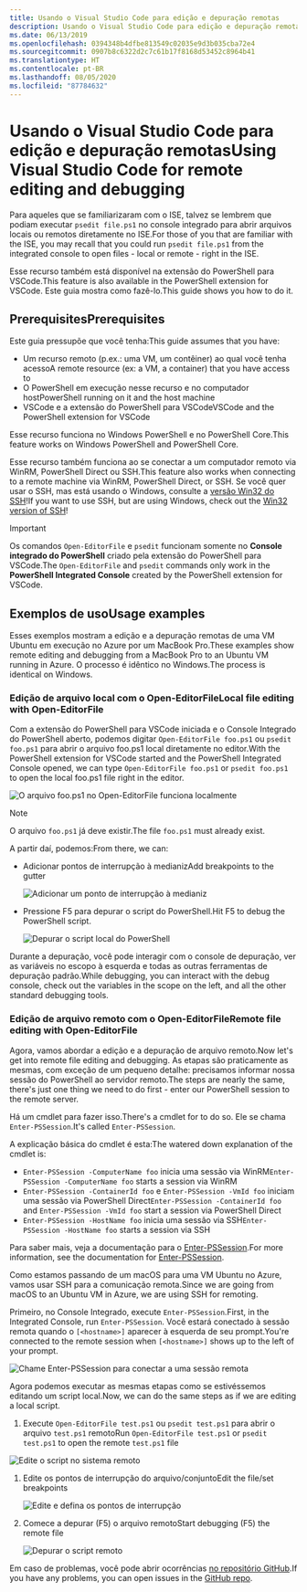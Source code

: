 ```yaml
---
title: Usando o Visual Studio Code para edição e depuração remotas
description: Usando o Visual Studio Code para edição e depuração remotas
ms.date: 06/13/2019
ms.openlocfilehash: 0394348b4dfbe813549c02035e9d3b035cba72e4
ms.sourcegitcommit: 0907b8c6322d2c7c61b17f8168d53452c8964b41
ms.translationtype: HT
ms.contentlocale: pt-BR
ms.lasthandoff: 08/05/2020
ms.locfileid: "87784632"
---
```

# <a name="using-visual-studio-code-for-remote-editing-and-debugging"></a><span data-ttu-id="eb308-103">Usando o Visual Studio Code para edição e depuração remotas</span><span class="sxs-lookup"><span data-stu-id="eb308-103">Using Visual Studio Code for remote editing and debugging</span></span>

<span data-ttu-id="eb308-104">Para aqueles que se familiarizaram com o ISE, talvez se lembrem que podiam executar `psedit file.ps1` no console integrado para abrir arquivos locais ou remotos diretamente no ISE.</span><span class="sxs-lookup"><span data-stu-id="eb308-104">For those of you that are familiar with the ISE, you may recall that you could run `psedit file.ps1` from the integrated console to open files - local or remote - right in the ISE.</span></span>

<span data-ttu-id="eb308-105">Esse recurso também está disponível na extensão do PowerShell para VSCode.</span><span class="sxs-lookup"><span data-stu-id="eb308-105">This feature is also available in the PowerShell extension for VSCode.</span></span> <span data-ttu-id="eb308-106">Este guia mostra como fazê-lo.</span><span class="sxs-lookup"><span data-stu-id="eb308-106">This guide shows you how to do it.</span></span>

## <a name="prerequisites"></a><span data-ttu-id="eb308-107">Prerequisites</span><span class="sxs-lookup"><span data-stu-id="eb308-107">Prerequisites</span></span>

<span data-ttu-id="eb308-108">Este guia pressupõe que você tenha:</span><span class="sxs-lookup"><span data-stu-id="eb308-108">This guide assumes that you have:</span></span>

- <span data-ttu-id="eb308-109">Um recurso remoto (p.ex.: uma VM, um contêiner) ao qual você tenha acesso</span><span class="sxs-lookup"><span data-stu-id="eb308-109">A remote resource (ex: a VM, a container) that you have access to</span></span>
- <span data-ttu-id="eb308-110">O PowerShell em execução nesse recurso e no computador host</span><span class="sxs-lookup"><span data-stu-id="eb308-110">PowerShell running on it and the host machine</span></span>
- <span data-ttu-id="eb308-111">VSCode e a extensão do PowerShell para VSCode</span><span class="sxs-lookup"><span data-stu-id="eb308-111">VSCode and the PowerShell extension for VSCode</span></span>

<span data-ttu-id="eb308-112">Esse recurso funciona no Windows PowerShell e no PowerShell Core.</span><span class="sxs-lookup"><span data-stu-id="eb308-112">This feature works on Windows PowerShell and PowerShell Core.</span></span>

<span data-ttu-id="eb308-113">Esse recurso também funciona ao se conectar a um computador remoto via WinRM, PowerShell Direct ou SSH.</span><span class="sxs-lookup"><span data-stu-id="eb308-113">This feature also works when connecting to a remote machine via WinRM, PowerShell Direct, or SSH.</span></span> <span data-ttu-id="eb308-114">Se você quer usar o SSH, mas está usando o Windows, consulte a [versão Win32 do SSH](https://github.com/PowerShell/Win32-OpenSSH)!</span><span class="sxs-lookup"><span data-stu-id="eb308-114">If you want to use SSH, but are using Windows, check out the [Win32 version of SSH](https://github.com/PowerShell/Win32-OpenSSH)!</span></span>

> [!IMPORTANT]
> <span data-ttu-id="eb308-115">Os comandos `Open-EditorFile` e `psedit` funcionam somente no **Console integrado do PowerShell** criado pela extensão do PowerShell para VSCode.</span><span class="sxs-lookup"><span data-stu-id="eb308-115">The `Open-EditorFile` and `psedit` commands only work in the **PowerShell Integrated Console** created by the PowerShell extension for VSCode.</span></span>

## <a name="usage-examples"></a><span data-ttu-id="eb308-116">Exemplos de uso</span><span class="sxs-lookup"><span data-stu-id="eb308-116">Usage examples</span></span>

<span data-ttu-id="eb308-117">Esses exemplos mostram a edição e a depuração remotas de uma VM Ubuntu em execução no Azure por um MacBook Pro.</span><span class="sxs-lookup"><span data-stu-id="eb308-117">These examples show remote editing and debugging from a MacBook Pro to an Ubuntu VM running in Azure.</span></span> <span data-ttu-id="eb308-118">O processo é idêntico no Windows.</span><span class="sxs-lookup"><span data-stu-id="eb308-118">The process is identical on Windows.</span></span>

### <a name="local-file-editing-with-open-editorfile"></a><span data-ttu-id="eb308-119">Edição de arquivo local com o Open-EditorFile</span><span class="sxs-lookup"><span data-stu-id="eb308-119">Local file editing with Open-EditorFile</span></span>

<span data-ttu-id="eb308-120">Com a extensão do PowerShell para VSCode iniciada e o Console Integrado do PowerShell aberto, podemos digitar `Open-EditorFile foo.ps1` ou `psedit foo.ps1` para abrir o arquivo foo.ps1 local diretamente no editor.</span><span class="sxs-lookup"><span data-stu-id="eb308-120">With the PowerShell extension for VSCode started and the PowerShell Integrated Console opened, we can type `Open-EditorFile foo.ps1` or `psedit foo.ps1` to open the local foo.ps1 file right in the editor.</span></span>

![O arquivo foo.ps1 no Open-EditorFile funciona localmente](media/Using-VSCode-for-Remote-Editing-and-Debugging/1-open-local-file.png)

>[!NOTE]
> <span data-ttu-id="eb308-122">O arquivo `foo.ps1` já deve existir.</span><span class="sxs-lookup"><span data-stu-id="eb308-122">The file `foo.ps1` must already exist.</span></span>

<span data-ttu-id="eb308-123">A partir daí, podemos:</span><span class="sxs-lookup"><span data-stu-id="eb308-123">From there, we can:</span></span>

- <span data-ttu-id="eb308-124">Adicionar pontos de interrupção à medianiz</span><span class="sxs-lookup"><span data-stu-id="eb308-124">Add breakpoints to the gutter</span></span>

  ![Adicionar um ponto de interrupção à medianiz](media/Using-VSCode-for-Remote-Editing-and-Debugging/2-adding-breakpoint-gutter.png)

- <span data-ttu-id="eb308-126">Pressione F5 para depurar o script do PowerShell.</span><span class="sxs-lookup"><span data-stu-id="eb308-126">Hit F5 to debug the PowerShell script.</span></span>

  ![Depurar o script local do PowerShell](media/Using-VSCode-for-Remote-Editing-and-Debugging/3-local-debug.png)

<span data-ttu-id="eb308-128">Durante a depuração, você pode interagir com o console de depuração, ver as variáveis no escopo à esquerda e todas as outras ferramentas de depuração padrão.</span><span class="sxs-lookup"><span data-stu-id="eb308-128">While debugging, you can interact with the debug console, check out the variables in the scope on the left, and all the other standard debugging tools.</span></span>

### <a name="remote-file-editing-with-open-editorfile"></a><span data-ttu-id="eb308-129">Edição de arquivo remoto com o Open-EditorFile</span><span class="sxs-lookup"><span data-stu-id="eb308-129">Remote file editing with Open-EditorFile</span></span>

<span data-ttu-id="eb308-130">Agora, vamos abordar a edição e a depuração de arquivo remoto.</span><span class="sxs-lookup"><span data-stu-id="eb308-130">Now let's get into remote file editing and debugging.</span></span> <span data-ttu-id="eb308-131">As etapas são praticamente as mesmas, com exceção de um pequeno detalhe: precisamos informar nossa sessão do PowerShell ao servidor remoto.</span><span class="sxs-lookup"><span data-stu-id="eb308-131">The steps are nearly the same, there's just one thing we need to do first - enter our PowerShell session to the remote server.</span></span>

<span data-ttu-id="eb308-132">Há um cmdlet para fazer isso.</span><span class="sxs-lookup"><span data-stu-id="eb308-132">There's a cmdlet for to do so.</span></span> <span data-ttu-id="eb308-133">Ele se chama `Enter-PSSession`.</span><span class="sxs-lookup"><span data-stu-id="eb308-133">It's called `Enter-PSSession`.</span></span>

<span data-ttu-id="eb308-134">A explicação básica do cmdlet é esta:</span><span class="sxs-lookup"><span data-stu-id="eb308-134">The watered down explanation of the cmdlet is:</span></span>

- <span data-ttu-id="eb308-135">`Enter-PSSession -ComputerName foo` inicia uma sessão via WinRM</span><span class="sxs-lookup"><span data-stu-id="eb308-135">`Enter-PSSession -ComputerName foo` starts a session via WinRM</span></span>
- <span data-ttu-id="eb308-136">`Enter-PSSession -ContainerId foo` e `Enter-PSSession -VmId foo` iniciam uma sessão via PowerShell Direct</span><span class="sxs-lookup"><span data-stu-id="eb308-136">`Enter-PSSession -ContainerId foo` and `Enter-PSSession -VmId foo` start a session via PowerShell Direct</span></span>
- <span data-ttu-id="eb308-137">`Enter-PSSession -HostName foo` inicia uma sessão via SSH</span><span class="sxs-lookup"><span data-stu-id="eb308-137">`Enter-PSSession -HostName foo` starts a session via SSH</span></span>

<span data-ttu-id="eb308-138">Para saber mais, veja a documentação para o [Enter-PSSession](/powershell/module/microsoft.powershell.core/enter-pssession).</span><span class="sxs-lookup"><span data-stu-id="eb308-138">For more information, see the documentation for [Enter-PSSession](/powershell/module/microsoft.powershell.core/enter-pssession).</span></span>

<span data-ttu-id="eb308-139">Como estamos passando de um macOS para uma VM Ubuntu no Azure, vamos usar SSH para a comunicação remota.</span><span class="sxs-lookup"><span data-stu-id="eb308-139">Since we are going from macOS to an Ubuntu VM in Azure, we are using SSH for remoting.</span></span>

<span data-ttu-id="eb308-140">Primeiro, no Console Integrado, execute `Enter-PSSession`.</span><span class="sxs-lookup"><span data-stu-id="eb308-140">First, in the Integrated Console, run `Enter-PSSession`.</span></span> <span data-ttu-id="eb308-141">Você estará conectado à sessão remota quando o `[<hostname>]` aparecer à esquerda de seu prompt.</span><span class="sxs-lookup"><span data-stu-id="eb308-141">You're connected to the remote session when `[<hostname>]` shows up to the left of your prompt.</span></span>

![Chame Enter-PSSession para conectar a uma sessão remota](media/Using-VSCode-for-Remote-Editing-and-Debugging/4-enter-pssession.png)

<span data-ttu-id="eb308-143">Agora podemos executar as mesmas etapas como se estivéssemos editando um script local.</span><span class="sxs-lookup"><span data-stu-id="eb308-143">Now, we can do the same steps as if we are editing a local script.</span></span>

1. <span data-ttu-id="eb308-144">Execute `Open-EditorFile test.ps1` ou `psedit test.ps1` para abrir o arquivo `test.ps1` remoto</span><span class="sxs-lookup"><span data-stu-id="eb308-144">Run `Open-EditorFile test.ps1` or `psedit test.ps1` to open the remote `test.ps1` file</span></span>

  ![Edite o script no sistema remoto](media/Using-VSCode-for-Remote-Editing-and-Debugging/5-open-remote-file.png)

1. <span data-ttu-id="eb308-146">Edite os pontos de interrupção do arquivo/conjunto</span><span class="sxs-lookup"><span data-stu-id="eb308-146">Edit the file/set breakpoints</span></span>

   ![Edite e defina os pontos de interrupção](media/Using-VSCode-for-Remote-Editing-and-Debugging/6-set-breakpoints.png)

1. <span data-ttu-id="eb308-148">Comece a depurar (F5) o arquivo remoto</span><span class="sxs-lookup"><span data-stu-id="eb308-148">Start debugging (F5) the remote file</span></span>

   ![Depurar o script remoto](media/Using-VSCode-for-Remote-Editing-and-Debugging/7-start-debugging.png)

<span data-ttu-id="eb308-150">Em caso de problemas, você pode abrir ocorrências [no repositório GitHub](https://github.com/powershell/vscode-powershell).</span><span class="sxs-lookup"><span data-stu-id="eb308-150">If you have any problems, you can open issues in the [GitHub repo](https://github.com/powershell/vscode-powershell).</span></span>
